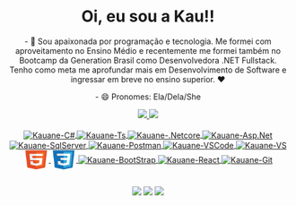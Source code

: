 <h1 align="center">Oi, eu sou a Kau!!</h1>

<div align="center">
<p>- 🌱 Sou apaixonada por programação e tecnologia. Me formei com aproveitamento no Ensino Médio e recentemente me formei também no Bootcamp da Generation Brasil como Desenvolvedora .NET Fullstack. Tenho como meta me aprofundar mais em Desenvolvimento de Software e ingressar em breve no ensino superior. ❤</p>
<p>- 😄 Pronomes: Ela/Dela/She</p>
</div>

<div align="center">
  <a href="https://github.com/kaufariax">
  <img height="150em" src="https://github-readme-stats.vercel.app/api?username=kaufariax&show_icons=true&theme=dracula&include_all_commits=true&count_private=true"/>
  <img height="150em" src="https://github-readme-stats.vercel.app/api/top-langs/?username=kaufariax&layout=compact&langs_count=7&theme=dracula"/>
</div>
  
  <div style="display: inline_block" align="center"><br>
    
 <img align="center" alt="Kauane-C#" src="https://seeklogo.com/images/C/c-sharp-c-logo-02F17714BA-seeklogo.com.png" width="40" height="40"/> 
 <img align="center" alt="Kauane-Ts" src="https://upload.wikimedia.org/wikipedia/commons/thumb/4/4c/Typescript_logo_2020.svg/1024px-Typescript_logo_2020.svg.png" width="35" height="35"/>
  <img align="center" alt="Kauane-.Netcore" src="https://upload.wikimedia.org/wikipedia/commons/thumb/e/ee/.NET_Core_Logo.svg/1200px-.NET_Core_Logo.svg.png" width="40" height="40"/> 
   <img align="center" alt="Kauane-Asp.Net" src="https://softwareasli.com/wp-content/uploads/2019/08/ASP.NET_.png" width="60" height="50"/>
  <img align="center" alt="Kauane-SqlServer" src="https://img.icons8.com/color/480/microsoft-sql-server.png" width="50" height="40"/>
  <img align="center" alt="Kauane-Postman" src="https://user-images.githubusercontent.com/102272830/174455419-6fad00e8-c3d4-4eba-97bf-ba985b235111.png" width="35" height="35"/>
  <img align="center" alt="Kauane-VSCode" src="https://cdn.jsdelivr.net/gh/devicons/devicon/icons/vscode/vscode-original.svg"  width="43" height="33" />
  <img align="center" alt="Kauane-VS" src="https://visualstudio.microsoft.com/wp-content/uploads/2021/10/Product-Icon.svg"  width="45" height="35" />
  <img align="center" alt="Kauane-HTML" src="https://raw.githubusercontent.com/devicons/devicon/master/icons/html5/html5-original.svg" width="45" height="35" />
  <img align="center" alt="Kauane-CSS" src="https://raw.githubusercontent.com/devicons/devicon/master/icons/css3/css3-original.svg" width="45" height="35" />
  <img align="center" alt="Kauane-BootStrap" src="https://user-images.githubusercontent.com/102272830/174455281-2f78d0fd-1454-4928-a568-523273cb3a94.png" width="40" height="45"/>
  <img align="center" alt="Kauane-React" src="https://upload.wikimedia.org/wikipedia/commons/thumb/a/a7/React-icon.svg/2300px-React-icon.svg.png" width="45" height="35" />
  <img align="center" alt="Kauane-Git" src="https://cdn.jsdelivr.net/gh/devicons/devicon/icons/git/git-original-wordmark.svg" width="65" height="65"/>
    
</div>
  
  ##
  
  <div align="center">
   
  <a href="https://instagram.com/kaufariax" target="_blank"><img src="https://img.shields.io/badge/-Instagram-%23E4405F?style=for-the-badge&logo=instagram&logoColor=white" target="_blank"></a>
  <a href="https://api.whatsapp.com/send?phone=5511980844655&text=Ol%C3%A1!%20" target="_blank" alt="WhatsApp">
  <img src="https://img.shields.io/badge/WhatsApp-25D366?style=for-the-badge&logo=whatsapp&logoColor=white" target="_blank"/></a>
  <a href="https://www.linkedin.com/in/kauane-farias/" target="_blank"><img src="https://img.shields.io/badge/-LinkedIn-%230077B5?style=for-the-badge&logo=linkedin&logoColor=white" target="_blank"></a>
    
 
  </div>  
    
    
    
